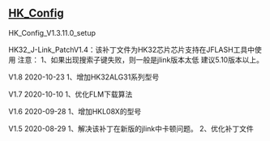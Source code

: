 ## [HK_Config](https://www.hsxp-hk.com/companyfile/10/)

HK_Config_V1.3.11.0_setup

HK32_J-Link_PatchV1.4：该补丁文件为HK32芯片芯片支持在JFLASH工具中使用
注意：
1、如果出现搜索子键失败，则一般是jlink版本太低
   建议5.10版本以上。

V1.8     2020-10-23
1、增加HK32ALG31系列型号

V1.7     2020-10-10
1、优化FLM下载算法

V1.6     2020-09-28
1、增加HKL08X的型号

V1.5     2020-08-29
1、解决该补丁在新版的jlink中卡顿问题。
2、优化补丁文件
